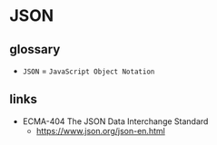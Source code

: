 # JSON 

## glossary

- `JSON` = `JavaScript Object Notation`

## links

- ECMA-404 The JSON Data Interchange Standard
  - https://www.json.org/json-en.html